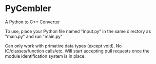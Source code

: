 # PyCembler
A Python to C++ Converter

To use, place your Python file named "input.py" in the same directory as "main.py" and run "main.py"

Can only work with primative data types (except void). No IO/classes/function calls/etc.
Will start accepting pull requests once the module identification system is in place. 
